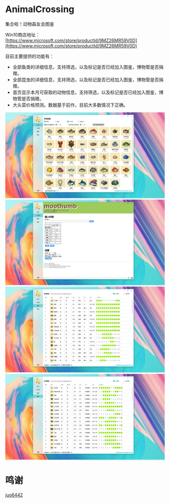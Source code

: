 # AnimalCrossing
集合啦！动物森友会图鉴

Win10商店地址：[https://www.microsoft.com/store/productId/9MZ26MR59V0D](https://www.microsoft.com/store/productId/9MZ26MR59V0D)

目前主要提供的功能有：
- 全部鱼类的详细信息，支持筛选，以及标记是否已经加入图鉴，博物管是否捐赠。
- 全部昆虫的详细信息，支持筛选，以及标记是否已经加入图鉴，博物管是否捐赠。
- 首页显示本月可获取的动物信息，支持筛选，以及标记是否已经加入图鉴，博物管是否捐赠。
- 大头菜价格预测。数据基于前作，目前大多数情况下正确。

![主页](https://github.com/KevinZjYang/AnimalCrossing/blob/master/AnimalCrossingDbTool/Data/home.png)
![大头菜](https://github.com/KevinZjYang/AnimalCrossing/blob/master/AnimalCrossingDbTool/Data/price.png)
![鱼类](https://github.com/KevinZjYang/AnimalCrossing/blob/master/AnimalCrossingDbTool/Data/fish.png)
![昆虫](https://github.com/KevinZjYang/AnimalCrossing/blob/master/AnimalCrossingDbTool/Data/insect.png)

# 鸣谢
[juo6442](https://github.com/juo6442/moothumb)
